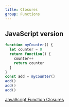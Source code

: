 ```yaml
---
title: Closures
group: Functions
---
```


## JavaScript version

```js
function myCounter() {
  let counter = 0
  return function() {
    counter++
    return counter
  }
}
const add = myCounter()
add()
add()
add()
```

[JavaScript Function Closures](https://www.w3schools.com/js/js_function_closures.asp)
